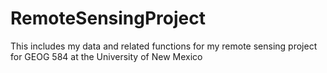 # RemoteSensingProject
This includes my data and related functions for my remote sensing project for GEOG 584 at the University of New Mexico
